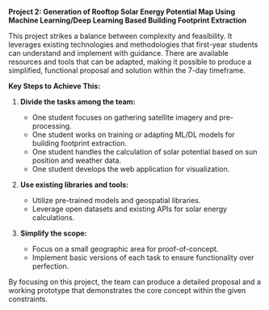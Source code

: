 **Project 2: Generation of Rooftop Solar Energy Potential Map Using Machine Learning/Deep Learning Based Building Footprint Extraction**

This project strikes a balance between complexity and feasibility. It leverages existing technologies and methodologies that first-year students can understand and implement with guidance. There are available resources and tools that can be adapted, making it possible to produce a simplified, functional proposal and solution within the 7-day timeframe.

**Key Steps to Achieve This:**

1. **Divide the tasks among the team:**
    
    - One student focuses on gathering satellite imagery and pre-processing.
    - One student works on training or adapting ML/DL models for building footprint extraction.
    - One student handles the calculation of solar potential based on sun position and weather data.
    - One student develops the web application for visualization.
2. **Use existing libraries and tools:**
    
    - Utilize pre-trained models and geospatial libraries.
    - Leverage open datasets and existing APIs for solar energy calculations.
3. **Simplify the scope:**
    
    - Focus on a small geographic area for proof-of-concept.
    - Implement basic versions of each task to ensure functionality over perfection.

By focusing on this project, the team can produce a detailed proposal and a working prototype that demonstrates the core concept within the given constraints.
